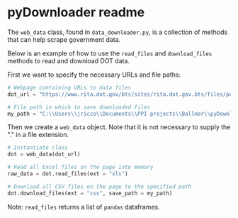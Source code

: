 # pyDownloader readme

The `web_data` class, found in `data_downloader.py`, is a collection of methods that can help scrape government data.   

Below is an example of how to use the `read_files` and `download_files` methods to read and download DOT data. 

First we want to specify the necessary URLs and file paths: 
```python
# Webpage containing URLs to data files
dot_url = "https://www.rita.dot.gov/bts/sites/rita.dot.gov.bts/files/publications/national_transportation_statistics/index.html"

# File path in which to save downloaded files
my_path = "C:\\Users\\jricco\\Documents\\PPI projects\\Ballmer\\pyDownloader1\\DOT_files"
```

Then we create a `web_data` object. Note that it is not necessary to supply the "." in a file extension.  

```python
# Instantiate class 
dot = web_data(dot_url)

# Read all Excel files on the page into memory 
raw_data = dot.read_files(ext = "xls")

# Download all CSV files on the page to the specified path
dot.download_files(ext = "csv", save_path = my_path)
```

Note: `read_files` returns a list of `pandas` dataframes. 